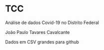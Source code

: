 # TCC
Análise de dados Covid-19 no Distrito Federal

João Paulo Tavares Cavalcante

Dados em CSV grandes para github
